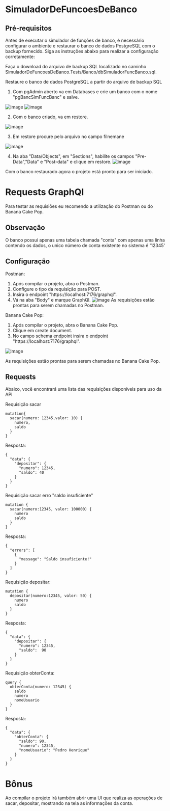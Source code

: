 # SimuladorDeFuncoesDeBanco


## Pré-requisitos
Antes de executar o simulador de funções de banco, é necessário configurar o ambiente e restaurar o banco de dados PostgreSQL com o backup fornecido. Siga as instruções abaixo para realizar a configuração corretamente:

Faça o download do arquivo de backup SQL localizado no caminho SimuladorDeFuncoesDeBanco.Tests/Banco/dbSimuladorFuncBanco.sql.

Restaure o banco de dados PostgreSQL a partir do arquivo de backup SQL

1. Com pgAdmin aberto va em Databases e crie um banco com o nome "pgBancSimFuncBanc" e salve.

![image](https://user-images.githubusercontent.com/77450396/226703544-7a0d9630-9587-4e82-ad73-c9b78be3a082.png)
![image](https://user-images.githubusercontent.com/77450396/226703867-26d203d4-6b71-4026-84d2-fb11043dbc38.png)

2. Com o banco criado, va em restore.

![image](https://user-images.githubusercontent.com/77450396/226704322-570bee35-4d97-4e5a-8e16-72c9f99456fc.png)

3. Em restore procure pelo arquivo no campo filnemane 

![image](https://user-images.githubusercontent.com/77450396/226704939-a4e060f8-e473-4b1a-9a6f-4cf71d20112d.png)

4. Na aba "Data/Objects", em "Sections", habilite os campos "Pre-Data","Data" e "Post-data" e clique em restore.
![image](https://user-images.githubusercontent.com/77450396/226705895-4e206da6-3c15-493a-9d6b-95cfddad78b2.png)

Com o banco restaurado agora o projeto está pronto para ser iniciado.

# Requests GraphQl
Para testar as requisiões eu recomendo a utilização do Postman ou do Banana Cake Pop.

## Observação
O banco possui apenas uma tabela chamada "conta" com apenas uma linha contendo os dados, o unico número de conta existente no sistema é '12345'

## Configuração
Postman:
1. Após compilar o projeto, abra o Postman.
2. Configure o tipo da requisição para POST.
3. Insira o endpoint "https://localhost:7176/graphql".
4. Vá na aba "Body" e marque GraphQl.
![image](https://user-images.githubusercontent.com/77450396/226717694-6f313282-d072-47a7-9db9-b8b6932d8377.png)
As requisições estão prontas para serem chamadas no Postman.

Banana Cake Pop:
1. Após compilar o projeto, abra o Banana Cake Pop.
2. Clique em create document.
3. No campo schema endpoint insira o endpoint "https://localhost:7176/graphql".

![image](https://user-images.githubusercontent.com/77450396/226719213-dafa2ce8-77fc-4923-88b7-f349d8c5e5c6.png)

As requisições estão prontas para serem chamadas no Banana Cake Pop.

## Requests
Abaixo, você encontrará uma lista das requisições disponíveis para uso da API

Requisição sacar
```
mutation{
  sacar(numero: 12345,valor: 10) {
    numero,
    saldo
  }
}
```
Resposta:

```
{
  "data": {
    "depositar": {
      "numero": 12345,
      "saldo": 40
    }
  }
}
```

Requisição sacar erro "saldo insuficiente"

```
mutation {
  sacar(numero:12345, valor: 100000) {
    numero
    saldo
  }
}
```

Resposta:
```
{
  "errors": [
    {
      "message": "Saldo insuficiente!"
    }
  ]
}
```

Requisição depositar:

```
mutation {
  depositar(numero:12345, valor: 50) {
    numero
    saldo
  }
}
```
Resposta:

```
{
  "data": {
    "depositar": {
      "numero": 12345,
      "saldo":  90
    }
  }
}
```

Requisição obterConta:

```
query {
  obterConta(numero: 12345) {
    saldo
    numero
    nomeUsuario
  }
}
```
Resposta:

```
{
  "data": {
    "obterConta": {
      "saldo": 90,
      "numero": 12345,
      "nomeUsuario": "Pedro Henrique"
    }
  }
}
```

# Bônus

Ao compilar o projeto irá também abrir uma UI que realiza as operações de sacar, depositar, mostrando na tela as informações da conta.









